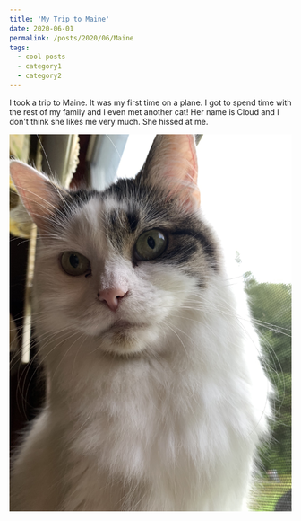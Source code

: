 ```yaml
---
title: 'My Trip to Maine'
date: 2020-06-01
permalink: /posts/2020/06/Maine
tags:
  - cool posts
  - category1
  - category2
---
```


I took a trip to Maine. It was my first time on a plane. I got to spend time with the rest of my family and I even met another cat! Her name is Cloud and I don't think she likes me very much. She hissed at me.

![Cloud](../images/cloud.jpg)

